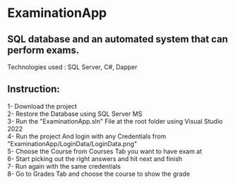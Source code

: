 # ExaminationApp
 ## SQL database and an automated system that can perform exams.  

Technologies used : SQL Server, C#, Dapper  

## Instruction:   
1- Download the project  
2- Restore the Database using SQL Server MS  
3- Run the "ExaminationApp.sln" File at the root folder using Visual Studio 2022  
4- Run the project And login with any Credentials from "ExaminationApp/LoginData/LoginData.png"  
5- Choose the Course from Courses Tab you want to have exam at  
6- Start picking out the right answers and hit next and finish  
7- Run again with the same credentials  
8- Go to Grades Tab and choose the course to show the grade  
